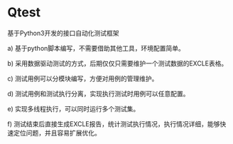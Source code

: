 # Qtest
基于Python3开发的接口自动化测试框架

a)	基于python脚本编写，不需要借助其他工具，环境配置简单。

b)	采用数据驱动测试的方式，后期仅仅只需要维护一个测试数据的EXCLE表格。

c)	测试用例可以分模块编写，方便对用例的管理维护。

d)	测试用例和测试执行分离，实现执行测试时用例可以任意配置。

e)	实现多线程执行，可以同时运行多个测试集。

f)	测试结束后直接生成EXCLE报告，统计测试执行情况，执行情况详细，能够快速定位问题，并且容易扩展优化。
